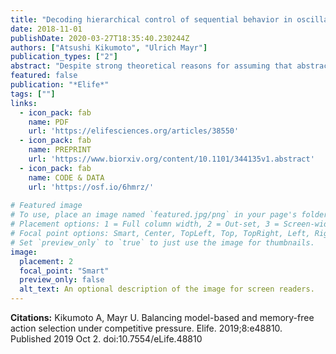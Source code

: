 ```yaml
---
title: "Decoding hierarchical control of sequential behavior in oscillatory EEG activity"
date: 2018-11-01
publishDate: 2020-03-27T18:35:40.230244Z
authors: ["Atsushi Kikumoto", "Ulrich Mayr"]
publication_types: ["2"]
abstract: "Despite strong theoretical reasons for assuming that abstract representations organize complex action sequences in terms of subplans (chunks) and sequential positions, we lack methods to directly track such content-independent, hierarchical representations in humans. We applied time-resolved, multivariate decoding analysis to the pattern of rhythmic EEG activity that was registered while participants planned and executed individual elements from pre-learned, structured sequences. Across three experiments, the theta and alpha-band activity coded basic elements and abstract control representations, in particular, the ordinal position of basic elements, but also the identity and position of chunks. Further, a robust representation of higher level, chunk identity information was only found in individuals with above-median working memory capacity, potentially providing a neural-level explanation for working-memory differences in sequential performance. Our results suggest that by decoding oscillatory activity we can track how the cognitive system traverses through the states of a hierarchical control structure."
featured: false
publication: "*Elife*"
tags: [""]
links:
  - icon_pack: fab
    name: PDF
    url: 'https://elifesciences.org/articles/38550'
  - icon_pack: fab
    name: PREPRINT
    url: 'https://www.biorxiv.org/content/10.1101/344135v1.abstract'
  - icon_pack: fab
    name: CODE & DATA
    url: 'https://osf.io/6hmrz/'
    
# Featured image
# To use, place an image named `featured.jpg/png` in your page's folder.
# Placement options: 1 = Full column width, 2 = Out-set, 3 = Screen-width
# Focal point options: Smart, Center, TopLeft, Top, TopRight, Left, Right, BottomLeft, Bottom, BottomRight
# Set `preview_only` to `true` to just use the image for thumbnails.
image:
  placement: 2 
  focal_point: "Smart"
  preview_only: false
  alt_text: An optional description of the image for screen readers.
---
```

**Citations:**
Kikumoto A, Mayr U. Balancing model-based and memory-free action selection under competitive pressure. Elife. 2019;8:e48810. Published 2019 Oct 2. doi:10.7554/eLife.48810

